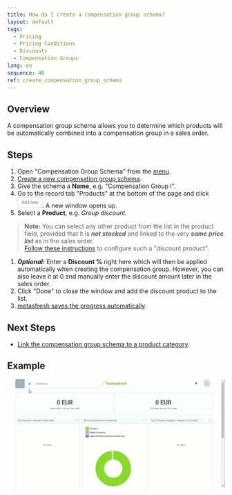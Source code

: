 ```yaml
---
title: How do I create a compensation group schema?
layout: default
tags:
  - Pricing
  - Pricing Conditions
  - Discounts
  - Compensation Groups
lang: en
sequence: 40
ref: create_compensation_group_schema
---
```


## Overview
A compensation group schema allows you to determine which products will be automatically combined into a compensation group in a sales order.

## Steps
1. Open "Compensation Group Schema" from the [menu](Menu).
1. [Create a new compensation group schema](New_Record_Window).
1. Give the schema a **Name**, e.g. "Compensation Group I".
1. Go to the record tab "Products" at the bottom of the page and click ![](assets/Add_New_Button.png). A new window opens up.
1. Select a **Product**, e.g. *Group discount*.
 >**Note:** You can select any other product from the list in the product field, provided that it is ***not stocked*** and linked to the very ***same price list*** as in the sales order. <br> [Follow these instructions](Product_for_group_discount) to configure such a "discount product".

1. ***Optional:*** Enter a **Discount %** right here which will then be applied automatically when creating the compensation group. However, you can also leave it at 0 and manually enter the discount amount later in the sales order.
1. Click "Done" to close the window and add the discount product to the list.
1. [metasfresh saves the progress automatically](Saveindicator).

## Next Steps
- [Link the compensation group schema to a product category](Compensation_group_schema_product_category).

## Example
![](assets/Create_compensation_group_schema.gif)
